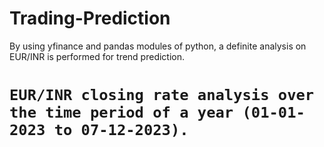 # Trading-Prediction
By using yfinance and pandas modules of python, a definite analysis on EUR/INR is performed for trend prediction.

# `EUR/INR closing rate analysis over the time period of a year (01-01-2023 to 07-12-2023).`
